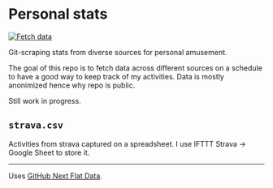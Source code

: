 # Personal stats

[![Fetch data](https://github.com/casassg/stats/actions/workflows/flat.yaml/badge.svg)](https://github.com/casassg/stats/actions/workflows/flat.yaml)

Git-scraping stats from diverse sources for personal amusement.

The goal of this repo is to fetch data across different sources on a schedule to have a good way to keep track of my activities. Data is mostly anonimized hence why repo is public.

Still work in progress.

## `strava.csv`

Activities from strava captured on a spreadsheet. I use IFTTT Strava -> Google Sheet to store it.


--------
Uses [GitHub Next Flat Data](https://githubnext.com/projects/flat-data#why-flat-data).


